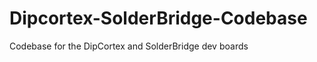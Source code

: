 Dipcortex-SolderBridge-Codebase
===============================

Codebase for the DipCortex and SolderBridge dev boards